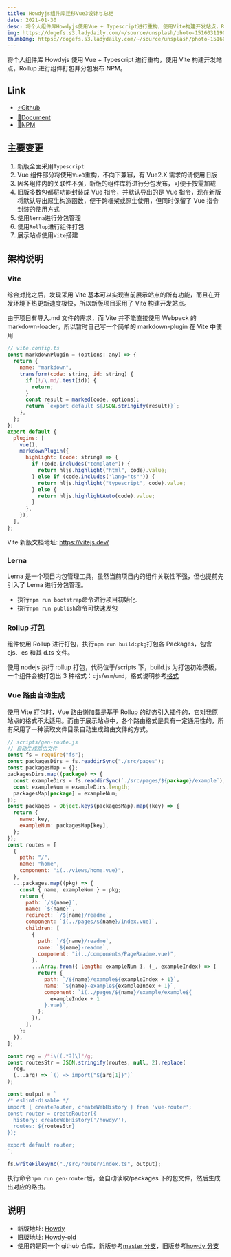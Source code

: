 ```yaml
---
title: Howdyjs组件库迁移Vue3设计与总结
date: 2021-01-30
desc: 将个人组件库Howdyjs使用Vue + Typescript进行重构，使用Vite构建开发站点，Rollup进行组件打包并分包发布NPM
img: https://dogefs.s3.ladydaily.com/~/source/unsplash/photo-1516031190212-da133013de50?w=768
thumbImg: https://dogefs.s3.ladydaily.com/~/source/unsplash/photo-1516031190212-da133013de50?w=240
---
```


将个人组件库 Howdyjs 使用 Vue + Typescript 进行重构，使用 Vite 构建开发站点，Rollup 进行组件打包并分包发布 NPM。

## Link

- <a href="https://github.com/leon-kfd/howdyjs" target="_blank">⚡Github</a>
- <a href="https://kongfandong.cn/howdy" target="_blank">📖Document</a>
- <a href="https://www.npmjs.com/search?q=%40howdyjs" target="_blank">💾NPM</a>

## 主要变更

1. 新版全面采用`Typescript`
2. Vue 组件部分将使用`Vue3`重构，不向下兼容，有 Vue2.X 需求的请使用旧版
3. 因各组件内的关联性不强，新版的组件库将进行分包发布，可便于按需加载
4. 旧版多数包都将功能封装成 Vue 指令，并默认导出的是 Vue 指令，现在新版将默认导出原生构造函数，便于跨框架或原生使用，但同时保留了 Vue 指令封装的使用方式
5. 使用`lerna`进行分包管理
6. 使用`Rollup`进行组件打包
7. 展示站点使用`Vite`搭建

## 架构说明

### Vite

综合对比之后，发现采用 Vite 基本可以实现当前展示站点的所有功能，而且在开发环境下热更新速度极快，所以新版项目采用了 Vite 构建开发站点。

由于项目有导入.md 文件的需求，而 Vite 并不能直接使用 Webpack 的 markdown-loader，所以暂时自己写一个简单的 markdown-plugin 在 Vite 中使用

```js
// vite.config.ts
const markdownPlugin = (options: any) => {
  return {
    name: "markdown",
    transform(code: string, id: string) {
      if (!/\.md/.test(id)) {
        return;
      }
      const result = marked(code, options);
      return `export default ${JSON.stringify(result)}`;
    },
  };
};
export default {
  plugins: [
    vue(),
    markdownPlugin({
      highlight: (code: string) => {
        if (code.includes("template")) {
          return hljs.highlight("html", code).value;
        } else if (code.includes('lang="ts"')) {
          return hljs.highlight("typescript", code).value;
        } else {
          return hljs.highlightAuto(code).value;
        }
      },
    }),
  ],
};
```

Vite 新版文档地址: <a href="https://vitejs.dev/" target="_blank">https://vitejs.dev/</a>

### Lerna

Lerna 是一个项目内包管理工具，虽然当前项目内的组件关联性不强，但也提前先引入了 Lerna 进行分包管理。

- 执行`npm run bootstrap`命令进行项目初始化.
- 执行`npm run publish`命令可快速发包

### Rollup 打包

组件使用 Rollup 进行打包，执行`npm run build:pkg`打包各 Packages，包含 cjs、es 和其 d.ts 文件。

使用 nodejs 执行 rollup 打包，代码位于/scripts 下，build.js 为打包初始模板，一个组件会被打包出 3 种格式：`cjs`/`esm`/`umd`，格式说明参考[格式](https://www.rollupjs.com/guide/big-list-of-options#%E6%A0%BC%E5%BC%8Fformat--f--outputformat)

### Vue 路由自动生成

使用 Vite 打包时，Vue 路由懒加载是基于 Rollup 的动态引入插件的，它对我原站点的格式不太适用。而由于展示站点中，各个路由格式是具有一定通用性的，所有采用了一种读取文件目录自动生成路由文件的方式。

```js
// scripts/gen-route.js
// 自动生成路由文件
const fs = require("fs");
const packagesDirs = fs.readdirSync("./src/pages");
const packagesMap = {};
packagesDirs.map((package) => {
  const exampleDirs = fs.readdirSync(`./src/pages/${package}/example`);
  const exampleNum = exampleDirs.length;
  packagesMap[package] = exampleNum;
});
const packages = Object.keys(packagesMap).map((key) => {
  return {
    name: key,
    exampleNum: packagesMap[key],
  };
});
const routes = [
  {
    path: "/",
    name: "home",
    component: "i(../views/home.vue)",
  },
  ...packages.map((pkg) => {
    const { name, exampleNum } = pkg;
    return {
      path: `/${name}`,
      name: `${name}`,
      redirect: `/${name}/readme`,
      component: `i(../pages/${name}/index.vue)`,
      children: [
        {
          path: `/${name}/readme`,
          name: `${name}-readme`,
          component: "i(../components/PageReadme.vue)",
        },
        ...Array.from({ length: exampleNum }, (_, exampleIndex) => {
          return {
            path: `/${name}/example${exampleIndex + 1}`,
            name: `${name}-example${exampleIndex + 1}`,
            component: `i(../pages/${name}/example/example${
              exampleIndex + 1
            }.vue)`,
          };
        }),
      ],
    };
  }),
];

const reg = /"i\((.*?)\)"/g;
const routesStr = JSON.stringify(routes, null, 2).replace(
  reg,
  (...arg) => `() => import("${arg[1]}")`
);

const output = `
/* eslint-disable */
import { createRouter, createWebHistory } from 'vue-router';
const router = createRouter({
  history: createWebHistory('/howdy/'),
  routes: ${routesStr}
});

export default router;
`;

fs.writeFileSync("./src/router/index.ts", output);
```

执行命令`npm run gen-router`后，会自动读取/packages 下的包文件，然后生成出对应的路由。

## 说明

- 新版地址: [Howdy](https://kongfandong.cn/howdy)
- 旧版地址: [Howdy-old](https://kongfandong.cn/howdy-old)
- 使用的是同一个 github 仓库，新版参考[master 分支](https://github.com/leon-kfd/howdyjs)，旧版参考[howdy 分支](https://github.com/leon-kfd/howdyjs/tree/howdy)
